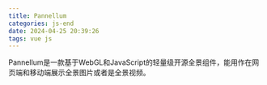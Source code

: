 ```yaml
---
title: Pannellum
categories: js-end
date: 2024-04-25 20:39:26
tags: vue js
---
```


Pannellum是一款基于WebGL和JavaScript的轻量级开源全景组件，能用作在网页端和移动端展示全景图片或者是全景视频。